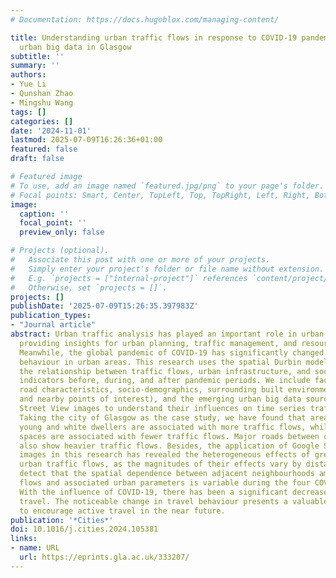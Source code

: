 ```yaml
---
# Documentation: https://docs.hugoblox.com/managing-content/

title: Understanding urban traffic flows in response to COVID-19 pandemic with emerging
  urban big data in Glasgow
subtitle: ''
summary: ''
authors:
- Yue Li
- Qunshan Zhao
- Mingshu Wang
tags: []
categories: []
date: '2024-11-01'
lastmod: 2025-07-09T16:26:36+01:00
featured: false
draft: false

# Featured image
# To use, add an image named `featured.jpg/png` to your page's folder.
# Focal points: Smart, Center, TopLeft, Top, TopRight, Left, Right, BottomLeft, Bottom, BottomRight.
image:
  caption: ''
  focal_point: ''
  preview_only: false

# Projects (optional).
#   Associate this post with one or more of your projects.
#   Simply enter your project's folder or file name without extension.
#   E.g. `projects = ["internal-project"]` references `content/project/deep-learning/index.md`.
#   Otherwise, set `projects = []`.
projects: []
publishDate: '2025-07-09T15:26:35.397983Z'
publication_types:
- "Journal article"
abstract: Urban traffic analysis has played an important role in urban development,
  providing insights for urban planning, traffic management, and resource allocation.
  Meanwhile, the global pandemic of COVID-19 has significantly changed people's travel
  behaviour in urban areas. This research uses the spatial Durbin model to understand
  the relationship between traffic flows, urban infrastructure, and socio-demographic
  indicators before, during, and after pandemic periods. We include factors such as
  road characteristics, socio-demographics, surrounding built environments (land use
  and nearby points of interest), and the emerging urban big data source of Google
  Street View images to understand their influences on time series traffic flows.
  Taking the city of Glasgow as the case study, we have found that areas with more
  young and white dwellers are associated with more traffic flows, while natural green
  spaces are associated with fewer traffic flows. Major roads between cities and towns
  also show heavier traffic flows. Besides, the application of Google Street View
  images in this research has revealed the heterogeneous effects of green space on
  urban traffic flows, as the magnitudes of their effects vary by distance. We also
  detect that the spatial dependence between adjacent neighbourhoods among the traffic
  flows and associated urban parameters is variable during the four COVID-19 periods.
  With the influence of COVID-19, there has been a significant decrease in long-distance
  travel. The noticeable change in travel behaviour presents a valuable opportunity
  to encourage active travel in the near future.
publication: '*Cities*'
doi: 10.1016/j.cities.2024.105381
links:
- name: URL
  url: https://eprints.gla.ac.uk/333207/
---
```

